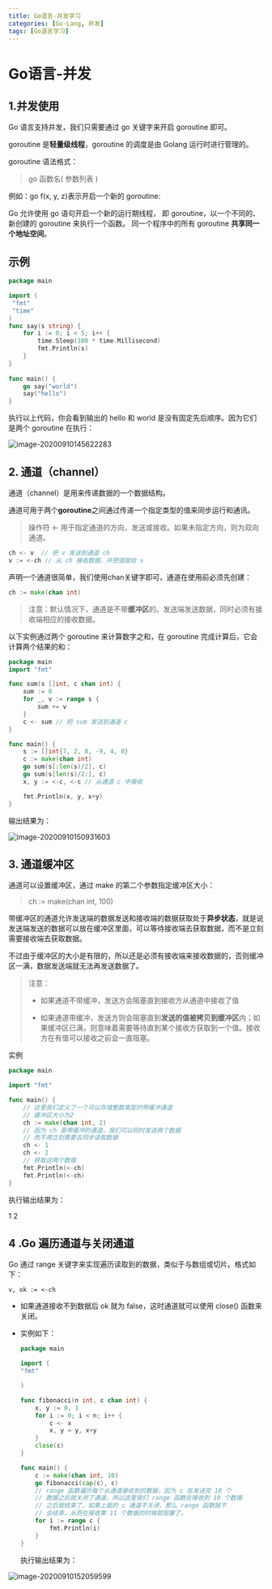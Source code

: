 ```yaml
---
title: Go语言-并发学习
categories: [Go-Lang, 并发]
tags: [Go语言学习]
---
```


# Go语言-并发

## 1.并发使用

Go 语言支持并发，我们只需要通过 go 关键字来开启 goroutine 即可。

goroutine 是**轻量级线程**，goroutine 的调度是由 Golang 运行时进行管理的。

goroutine 语法格式：

>  go 函数名( 参数列表 )

例如：go f(x, y, z)表示开启一个新的 goroutine:

Go 允许使用 go 语句开启一个新的运行期线程， 即 goroutine，以一个不同的、新创建的 goroutine 来执行一个函数。 同一个程序中的所有 goroutine **共享同一个地址空间**。

## 示例

```go
package main

import ( 
 "fmt"
 "time"
)
func say(s string) {
    for i := 0; i < 5; i++ {
        time.Sleep(100 * time.Millisecond)
        fmt.Println(s)
    }
}
 
func main() {
    go say("world")
    say("hello")
}
```

执行以上代码，你会看到输出的 hello 和 world 是没有固定先后顺序。因为它们是两个 goroutine 在执行：

![image-20200910145622283](../assets/img/post/image-20200910145622283.png)

## 2. 通道（channel）

通道（channel）是用来传递数据的一个数据结构。

通道可用于两个**goroutine**之间通过传递一个指定类型的值来同步运行和通讯。

>  操作符 <- 用于指定通道的方向，发送或接收。如果未指定方向，则为双向通道。

```go
ch <- v  // 把 v 发送到通道 ch
v := <-ch // 从 ch 接收数据，并把值赋给 v
```

声明一个通道很简单，我们使用chan关键字即可，通道在使用前必须先创建：

```go
ch := make(chan int)
```

>  注意：默认情况下，通道是不带**缓冲区**的。发送端发送数据，同时必须有接收端相应的接收数据。

以下实例通过两个 goroutine 来计算数字之和，在 goroutine 完成计算后，它会计算两个结果的和：

```go
package main
import "fmt"

func sum(s []int, c chan int) {
	sum := 0
	for _, v := range s {
		sum += v
	}
	c <- sum // 把 sum 发送到通道 c
}

func main() {
	s := []int{7, 2, 8, -9, 4, 0}
	c := make(chan int)
	go sum(s[:len(s)/2], c)
	go sum(s[len(s)/2:], c)
	x, y := <-c, <-c // 从通道 c 中接收

	fmt.Println(x, y, x+y)
}
```

输出结果为：

![image-20200910150931603](../assets/img/post/image-20200910150931603.png)

## 3. 通道缓冲区

通道可以设置缓冲区，通过 make 的第二个参数指定缓冲区大小：

> ch := make(chan int, 100)

带缓冲区的通道允许发送端的数据发送和接收端的数据获取处于**异步状态**，就是说发送端发送的数据可以放在缓冲区里面，可以等待接收端去获取数据，而不是立刻需要接收端去获取数据。

不过由于缓冲区的大小是有限的，所以还是必须有接收端来接收数据的，否则缓冲区一满，数据发送端就无法再发送数据了。

> 注意：
>
> * 如果通道不带缓冲，发送方会阻塞直到接收方从通道中接收了值
>
> * 如果通道带缓冲，发送方则会阻塞直到**发送的值被拷贝到缓冲区**内；如果缓冲区已满，则意味着需要等待直到某个接收方获取到一个值。接收方在有值可以接收之前会一直阻塞。

实例

```go
package main

import "fmt"

func main() {
    // 这里我们定义了一个可以存储整数类型的带缓冲通道
    // 缓冲区大小为2
    ch := make(chan int, 2)
    // 因为 ch 是带缓冲的通道，我们可以同时发送两个数据
    // 而不用立刻需要去同步读取数据
    ch <- 1
    ch <- 2
    // 获取这两个数据
    fmt.Println(<-ch)
    fmt.Println(<-ch)
}
```

执行输出结果为：

1
2

## 4 .Go 遍历通道与关闭通道

Go 通过 range 关键字来实现遍历读取到的数据，类似于与数组或切片。格式如下：

```v, ok := <-ch```

* 如果通道接收不到数据后 ok 就为 false，这时通道就可以使用 close() 函数来关闭。

* 实例如下：

  ```go
  package main
  
  import (
  "fmt"
  
  )
  
  func fibonacci(n int, c chan int) {
      x, y := 0, 1
      for i := 0; i < n; i++ {
          c <- x
          x, y = y, x+y
      }
      close(c)
  }
  
  func main() {
      c := make(chan int, 10)
      go fibonacci(cap(c), c)
      // range 函数遍历每个从通道接收到的数据，因为 c 在发送完 10 个
      // 数据之后就关闭了通道，所以这里我们 range 函数在接收到 10 个数据
      // 之后就结束了。如果上面的 c 通道不关闭，那么 range 函数就不
      // 会结束，从而在接收第 11 个数据的时候就阻塞了。
      for i := range c {
          fmt.Println(i)
      }
  }
  ```

  执行输出结果为：

![image-20200910152059599](../assets/img/post/image-20200910152059599.png)